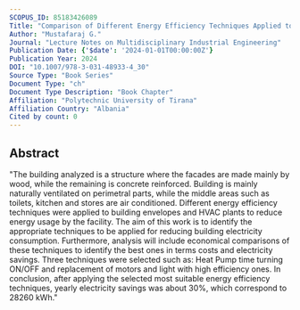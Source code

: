 ```yaml
---
SCOPUS_ID: 85183426089
Title: "Comparison of Different Energy Efficiency Techniques Applied to Building Envelope and Air Conditioning Plants"
Author: "Mustafaraj G."
Journal: "Lecture Notes on Multidisciplinary Industrial Engineering"
Publication Date: {'$date': '2024-01-01T00:00:00Z'}
Publication Year: 2024
DOI: "10.1007/978-3-031-48933-4_30"
Source Type: "Book Series"
Document Type: "ch"
Document Type Description: "Book Chapter"
Affiliation: "Polytechnic University of Tirana"
Affiliation Country: "Albania"
Cited by count: 0
---
```


## Abstract
"The building analyzed is a structure where the facades are made mainly by wood, while the remaining is concrete reinforced. Building is mainly naturally ventilated on perimetral parts, while the middle areas such as toilets, kitchen and stores are air conditioned. Different energy efficiency techniques were applied to building envelopes and HVAC plants to reduce energy usage by the facility. The aim of this work is to identify the appropriate techniques to be applied for reducing building electricity consumption. Furthermore, analysis will include economical comparisons of these techniques to identify the best ones in terms costs and electricity savings. Three techniques were selected such as: Heat Pump time turning ON/OFF and replacement of motors and light with high efficiency ones. In conclusion, after applying the selected most suitable energy efficiency techniques, yearly electricity savings was about 30%, which correspond to 28260 kWh."
